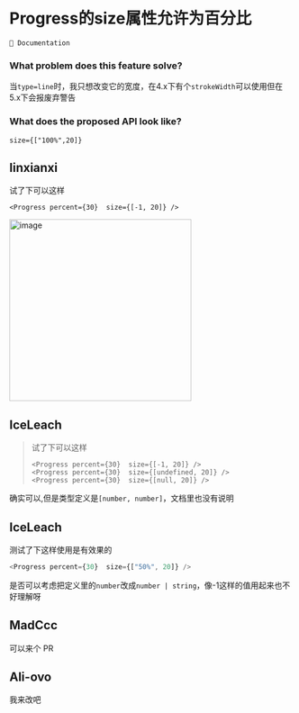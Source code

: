 # Progress的size属性允许为百分比

`📝 Documentation`

### What problem does this feature solve?

当`type=line`时，我只想改变它的宽度，在4.x下有个`strokeWidth`可以使用但在5.x下会报废弃警告

### What does the proposed API look like?

`size={["100%",20]}`

<!-- generated by ant-design-issue-helper. DO NOT REMOVE -->

## linxianxi

试了下可以这样

```
<Progress percent={30}  size={[-1, 20]} />
```

<img width="323" alt="image" src="https://github.com/ant-design/ant-design/assets/47104575/e143c888-f1e4-4eb8-bfa7-1d8cf088f1b6">

## IceLeach

> 试了下可以这样
>
> ```
> <Progress percent={30}  size={[-1, 20]} />
> <Progress percent={30}  size={[undefined, 20]} />
> <Progress percent={30}  size={[null, 20]} />
> ```

确实可以,但是类型定义是`[number, number]`，文档里也没有说明

## IceLeach

测试了下这样使用是有效果的

```ts
<Progress percent={30}  size={["50%", 20]} />
```

是否可以考虑把定义里的`number`改成`number | string`，像-1这样的值用起来也不好理解呀

## MadCcc

可以来个 PR

## Ali-ovo

我来改吧
